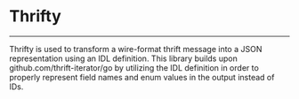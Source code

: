 # Thrifty
---
Thrifty is used to transform a wire-format thrift message into a JSON representation
using an IDL definition. This library builds upon github.com/thrift-iterator/go by utilizing
the IDL definition in order to properly represent field names and enum values in the output
instead of IDs.
